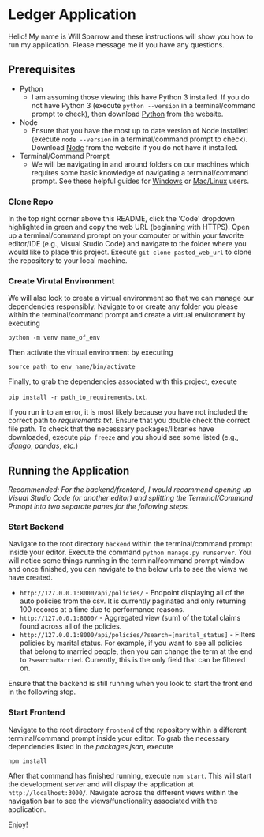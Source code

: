 # Ledger Application

Hello! My name is Will Sparrow and these instructions will show you how to run my application. Please message me if you have any questions.

## Prerequisites
* Python
  * I am assuming those viewing this have Python 3 installed. If you do not have Python 3 (execute `python --version` in a terminal/command prompt to check), then download [Python](https://www.python.org/downloads/) from the website.
* Node
  * Ensure that you have the most up to date version of Node installed (execute `node --version` in a terminal/command prompt to check). Download [Node](https://nodejs.org/en/) from the website if you do not have it installed.
* Terminal/Command Prompt
  * We will be navigating in and around folders on our machines which requires some basic knowledge of navigating a terminal/command prompt. See these helpful guides for [Windows](https://www.digitalcitizen.life/command-prompt-how-use-basic-commands/) or [Mac/Linux](https://www.taniarascia.com/how-to-use-the-command-line-for-apple-macos-and-linux/) users.

### Clone Repo
In the top right corner above this README, click the 'Code' dropdown highlighted in green and copy the web URL (beginning with HTTPS). Open up a terminal/command prompt on your computer or within your favorite editor/IDE (e.g., Visual Studio Code) and navigate to the folder where you would like to place this project. Execute `git clone pasted_web_url` to clone the repository to your local machine.

### Create Virutal Environment
We will also look to create a virtual environment so that we can manage our dependencies responsibly. Navigate to or create any folder you please within the terminal/command prompt and create a virtual environment by executing

`python -m venv name_of_env`

Then activate the virtual environment by executing

`source path_to_env_name/bin/activate`

Finally, to grab the dependencies associated with this project, execute

`pip install -r path_to_requirements.txt`.

If you run into an error, it is most likely because you have not included the correct path to _requirements.txt_. Ensure that you double check the correct file path. To check that the necesssary packages/libraries have downloaded, execute `pip freeze` and you should see some listed (e.g., _django_, _pandas_, _etc._)

## Running the Application

_Recommended: For the backend/frontend, I would recommend opening up Visual Studio Code (or another editor) and splitting the Terminal/Command Prmopt into two separate panes for the following steps._

### Start Backend
Navigate to the root directory `backend` within the terminal/command prompt inside your editor. Execute the command `python manage.py runserver`. You will notice some things running in the terminal/command prompt window and once finished, you can navigate to the below urls to see the views we have created.

* `http://127.0.0.1:8000/api/policies/` - Endpoint displaying all of the auto policies from the csv. It is currently paginated and only returning 100 records at a time due to performance reasons.
* `http://127.0.0.1:8000/` - Aggregated view (sum) of the total claims found across all of the policies.
* `http://127.0.0.1:8000/api/policies/?search=[marital_status]` - Filters policies by marital status. For example, if you want to see all policies that belong to married people, then you can change the term at the end to `?search=Married`. Currently, this is the only field that can be filtered on.

Ensure that the backend is still running when you look to start the front end in the following step.

### Start Frontend
Navigate to the root directory `frontend` of the repository within a different terminal/command prompt inside your editor. To grab the necessary dependencies listed in the _packages.json_, execute

`npm install` 

After that command has finished running, execute `npm start`. This will start the development server and will dispay the application at `http://localhost:3000/`. Navigate across the different views within the navigation bar to see the views/functionality associated with the application.  

Enjoy!


